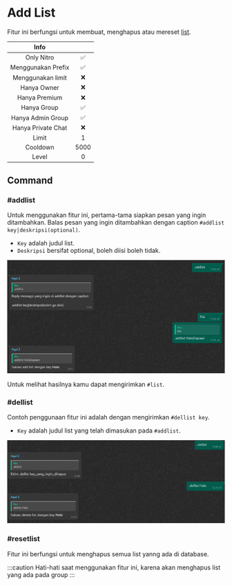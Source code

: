 # Add List

Fitur ini berfungsi untuk membuat, menghapus atau mereset [list](./list).

|                       Info                        |      |
| :-----------------------------------------------: | :--: |
| <div class="label license nitro">Only Nitro</div> |  ✅  |
|                Menggunakan Prefix                 |  ✅  |
|                 Menggunakan limit                 |  ❌  |
|                    Hanya Owner                    |  ❌  |
|                   Hanya Premium                   |  ❌  |
|                    Hanya Group                    |  ✅  |
|                 Hanya Admin Group                 |  ✅  |
|                Hanya Private Chat                 |  ❌  |
|                       Limit                       |  1   |
|                     Cooldown                      | 5000 |
|                       Level                       |  0   |

## Command

### #addlist

Untuk menggunakan fitur ini, pertama-tama siapkan pesan yang ingin ditambahkan. Balas pesan yang ingin ditambahkan dengan caption `#addlist key|deskripsi(optional)`.

- `Key` adalah judul list.
- `Deskripsi` bersifat optional, boleh diisi boleh tidak.

![Addlist](../img/list/addlist.png)

Untuk melihat hasilnya kamu dapat mengirimkan `#list`.

### #dellist

Contoh penggunaan fitur ini adalah dengan mengirimkan `#dellist key`.

- `Key` adalah judul list yang telah dimasukan pada `#addlist`.

![Dellist](../img/list/dellist.png)

### #resetlist

Fitur ini berfungsi untuk menghapus semua list yanng ada di database.

:::caution
Hati-hati saat menggunakan fitur ini, karena akan menghapus list yang ada pada group
:::
